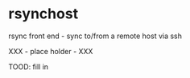 # rsynchost
rsync front end - sync to/from a remote host via ssh

XXX - place holder - XXX

TOOD: fill in
